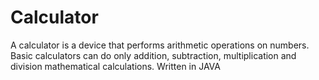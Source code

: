 # Calculator
A calculator is a device that performs arithmetic operations on numbers. Basic calculators can do only addition, subtraction, multiplication and division mathematical calculations.
Written in JAVA
